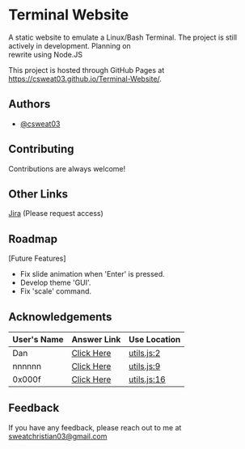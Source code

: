# Terminal Website

A static website to emulate a Linux/Bash Terminal. The project is still actively in development. Planning on  
rewrite using Node.JS

This project is hosted through GitHub Pages at https://csweat03.github.io/Terminal-Website/.


## Authors

- [@csweat03](https://www.github.com/csweat03)


## Contributing

Contributions are always welcome!


## Other Links 

[Jira](https://terminal-website.atlassian.net) (Please request access)


## Roadmap

[Future Features]

- Fix slide animation when 'Enter' is pressed.
- Develop theme 'GUI'.
- Fix 'scale' command.

## Acknowledgements

| User's Name | Answer Link | Use Location |
|--------|------|------|
| Dan | [Click Here](https://stackoverflow.com/questions/175739/how-can-i-check-if-a-string-is-a-valid-number?page=1&tab=scoredesc#tab-top) | [utils.js:2](https://github.com/csweat03/Terminal-Website/blob/ceba2657dce67d07b30244b4f65a35ff168c384a/js/utils.js#L2)
| nnnnnn | [Click Here](https://stackoverflow.com/questions/7171483/simple-way-to-get-element-by-id-within-a-div-tag) | [utils.js:9](https://github.com/csweat03/Terminal-Website/blob/ceba2657dce67d07b30244b4f65a35ff168c384a/js/utils.js#L9)
| 0x000f | [Click Here](https://stackoverflow.com/questions/1066452/easiest-way-to-open-a-download-window-without-navigating-away-from-the-page) | [utils.js:16](https://github.com/csweat03/Terminal-Website/blob/ceba2657dce67d07b30244b4f65a35ff168c384a/js/utils.js#L16)

## Feedback

If you have any feedback, please reach out to me at sweatchristian03@gmail.com

